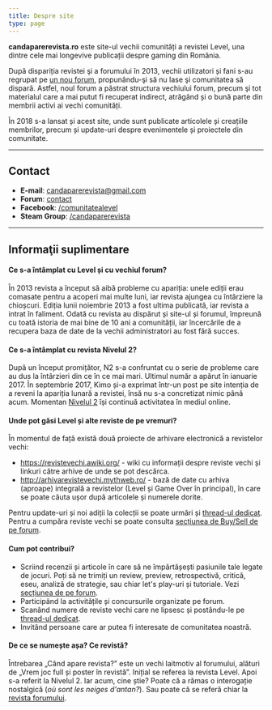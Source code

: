```yaml
---
title: Despre site
type: page
---
```


**candaparerevista.ro** este site-ul vechii comunități a revistei Level, una dintre cele mai longevive publicații despre gaming din România.

După dispariția revistei şi a forumului în 2013, vechii utilizatori și fani s-au regrupat pe [un nou forum](https://forum.candaparerevista.ro), propunându-şi să nu lase şi comunitatea să dispară. Astfel, noul forum a păstrat structura vechiului forum, precum şi tot materialul care a mai putut fi recuperat indirect, atrăgând și o bună parte din membrii activi ai vechi comunități.

În 2018 s-a lansat și acest site, unde sunt publicate articolele și creațiile membrilor, precum și update-uri despre evenimentele și proiectele din comunitate.

---

## Contact

* **E-mail**: [candaparerevista@gmail.com](mailto:candaparerevista@gmail.com)
* **Forum**: [contact](https://forum.candaparerevista.ro/memberlist.php?mode=contactadmin)
* **Facebook**: [/comunitatealevel](https://www.facebook.com/comunitatealevel/)
* **Steam Group**: [/candaparerevista](https://steamcommunity.com/groups/candaparerevista)

---

## Informaţii suplimentare
#### Ce s-a întâmplat cu Level și cu vechiul forum?
În 2013 revista a început să aibă probleme cu apariția: unele ediții erau comasate pentru a acoperi mai multe luni, iar revista ajungea cu întârziere la chioșcuri. Ediția lunii noiembrie 2013 a fost ultima publicată, iar revista a intrat în faliment. Odată cu revista au dispărut și site-ul și forumul, împreună cu toată istoria de mai bine de 10 ani a comunității, iar încercările de a recupera baza de date de la vechii administratori au fost fără succes.

#### Ce s-a întâmplat cu revista Nivelul 2?
După un început promițător, N2 s-a confruntat cu o serie de probleme care au dus la întârzieri din ce în ce mai mari. Ultimul număr a apărut în ianuarie 2017. În septembrie 2017, Kimo și-a exprimat într-un post pe site intenția de a reveni la apariția lunară a revistei, însă nu s-a concretizat nimic până acum. Momentan [Nivelul 2](http://nivelul2.ro/) își continuă activitatea în mediul online.

#### Unde pot găsi Level și alte reviste de pe vremuri?
În momentul de față există două proiecte de arhivare electronică a revistelor vechi:

* https://revistevechi.awiki.org/ - wiki cu informații despre reviste vechi și linkuri către arhive de unde se pot descărca.
* http://arhivarevistevechi.mythweb.ro/ - bază de date cu arhiva (aproape) integrală a revistelor (Level și Game Over în principal), în care se poate căuta ușor după articolele și numerele dorite.

Pentru update-uri și noi adiții la colecții se poate urmări și [thread-ul dedicat](https://forum.candaparerevista.ro/viewtopic.php?f=16&t=200).
Pentru a cumpăra reviste vechi se poate consulta [secțiunea de Buy/Sell de pe forum](https://forum.candaparerevista.ro/viewforum.php?f=22).

#### Cum pot contribui?
* Scriind recenzii și articole în care să ne împărtășești pasiunile tale legate de jocuri. Poți să ne trimiți un review, preview, retrospectivă, critică, eseu, analiză de strategie, sau chiar let's play-uri și tutoriale. Vezi [secțiunea de pe forum](https://forum.candaparerevista.ro/viewforum.php?f=77).
* Participând la activitățile și concursurile organizate pe forum.
* Scanând numere de reviste vechi care ne lipsesc și postându-le pe [thread-ul dedicat](https://forum.candaparerevista.ro/viewtopic.php?f=16&t=200).
* Invitând persoane care ar putea fi interesate de comunitatea noastră.

#### De ce se numește așa? Ce revistă?
Întrebarea „Când apare revista?” este un vechi laitmotiv al forumului, alături de „Vrem joc full și poster în revistă”. Inițial se referea la revista Level. Apoi s-a referit la Nivelul 2. Iar acum, cine știe? Poate că a rămas o interogație nostalgică (*où sont les neiges d'antan?*). Sau poate că se referă chiar la [revista forumului](https://forum.candaparerevista.ro/viewforum.php?f=80).
